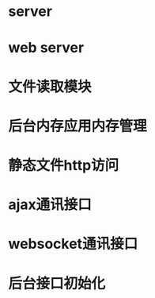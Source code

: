 # server
# web server

# 文件读取模块

# 后台内存应用内存管理

# 静态文件http访问

# ajax通讯接口

# websocket通讯接口

# 后台接口初始化
